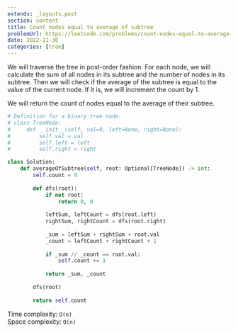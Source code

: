```yaml
---
extends: _layouts.post
section: content
title: Count nodes equal to average of subtree
problemUrl: https://leetcode.com/problems/count-nodes-equal-to-average-of-subtree/
date: 2022-11-30
categories: [tree]
---
```


We will traverse the tree in post-order fashion. For each node, we will calculate the sum of all nodes in its subtree and the number of nodes in its subtree. Then we will check if the average of the subtree is equal to the value of the current node. If it is, we will increment the count by 1.

We will return the count of nodes equal to the average of their subtree.

```python
# Definition for a binary tree node.
# class TreeNode:
#     def __init__(self, val=0, left=None, right=None):
#         self.val = val
#         self.left = left
#         self.right = right

class Solution:
    def averageOfSubtree(self, root: Optional[TreeNode]) -> int:
        self.count = 0
        
        def dfs(root):
            if not root:
                return 0, 0
            
            leftSum, leftCount = dfs(root.left)
            rightSum, rightCount = dfs(root.right)
            
            _sum = leftSum + rightSum + root.val
            _count = leftCount + rightCount + 1
            
            if _sum // _count == root.val:
                self.count += 1
            
            return _sum, _count
        
        dfs(root)
        
        return self.count
```

Time complexity: `O(n)` <br/>
Space complexity: `O(n)`
